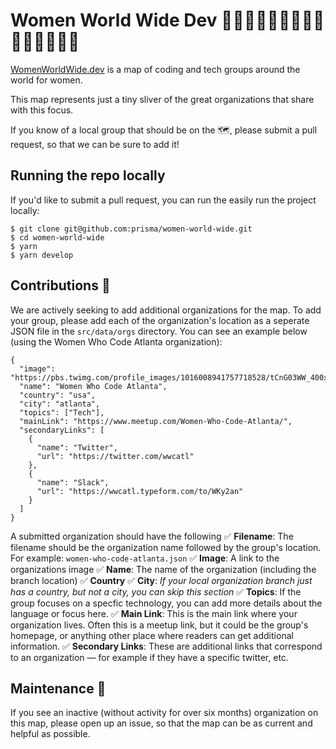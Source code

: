# Women World Wide Dev 👩🏾‍💻👩🏿‍💻👩🏻‍💻👩🏽‍💻👩🏼‍💻

[WomenWorldWide.dev](WomenWorldWide.dev) is a map of coding and tech groups around the world for women. 

This map represents just a tiny sliver of the great organizations that share with this focus. 

If you know of a local group that should be on the 🗺, please submit a pull request, so that we can be sure to add it!

## Running the repo locally
If you'd like to submit a pull request, you can run the easily run the project locally:

```
$ git clone git@github.com:prisma/women-world-wide.git
$ cd women-world-wide
$ yarn 
$ yarn develop
```

## Contributions 🤝
We are actively seeking to add additional organizations for the map. To add your group, please add each of the organization's location as a seperate JSON file in the `src/data/orgs` directory. You can see an example below (using the Women Who Code Atlanta organization):

```
{
  "image": "https://pbs.twimg.com/profile_images/1016008941757718528/tCnG03WW_400x400.jpg",
  "name": "Women Who Code Atlanta",
  "country": "usa",
  "city": "atlanta",
  "topics": ["Tech"],
  "mainLink": "https://www.meetup.com/Women-Who-Code-Atlanta/",
  "secondaryLinks": [
    {
      "name": "Twitter",
      "url": "https://twitter.com/wwcatl"
    },
    {
      "name": "Slack",
      "url": "https://wwcatl.typeform.com/to/WKy2an"
    }
  ]
}
```

A submitted organization should have the following 
✅ **Filename**: The filename should be the organization name followed by the group's location. For example: `women-who-code-atlanta.json`
✅ **Image**: A link to the organizations image 
✅ **Name**: The name of the organization (including the branch location)
✅ **Country**
✅ **City**: *If your local organization branch just has a country, but not a city, you can skip this section*
✅ **Topics**: If the group focuses on a specfic technology, you can add more details about the language or focus here. 
✅ **Main Link**: This is the main link where your organization lives. Often this is a meetup link, but it could be the group's homepage, or anything other place where readers can get additional information. 
✅ **Secondary Links**: These are additional links that correspond to an organization — for example if they have a specific twitter, etc. 

## Maintenance 💪
If you see an inactive (without activity for over six months) organization on this map, please open up an issue, so that the map can be as current and helpful as possible. 



